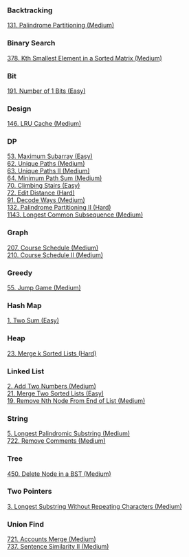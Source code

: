 ### Backtracking
[131. Palindrome Partitioning (Medium)](./101-200/131_Palindrome_Partitioning.md)

### Binary Search
[378. Kth Smallest Element in a Sorted Matrix (Medium)](./301-400/378_Kth_Smallest_Element_in_a_Sorted_Matrix.md)

### Bit
[191. Number of 1 Bits (Easy)](./101-200/191_Number_of_1_Bits.md)

### Design
[146. LRU Cache (Medium)](./101-200/146_LRU_Cache.md)

### DP
[53. Maximum Subarray (Easy)](./1-100/53_Maximum_Subarray.md)<br />
[62. Unique Paths (Medium)](./1-100/62_Unique_Paths.md)<br />
[63. Unique Paths II (Medium)](./1-100/63_Unique_Paths_II.md)<br />
[64. Minimum Path Sum (Medium)](./1-100/64_Minimum_Path_Sum.md)<br />
[70. Climbing Stairs (Easy)](./1-100/70_Climbing_Stairs.md)<br />
[72. Edit Distance (Hard)](./1-100/72_Edit_Distance.md)<br />
[91. Decode Ways (Medium)](./1-100/91_Decode_Ways.md)<br />
[132. Palindrome Partitioning II (Hard)](./101-200/132_Palindrome_Partitioning_II.md)<br />
[1143. Longest Common Subsequence (Medium)](./1101-1200/1143_Longest_Common_Subsequence.md)

### Graph
[207. Course Schedule (Medium)](./201-300/207_Course_Schedule.md)<br />
[210. Course Schedule II (Medium)](./201-300/210_Course_Schedule_II.md)

### Greedy
[55. Jump Game (Medium)](./1-100/55_Jump_Game.md)

### Hash Map
[1. Two Sum (Easy)](./1-100/1_Two_Sum.md)

### Heap
[23. Merge k Sorted Lists (Hard)](./1-100/23_Merge_k_Sorted_Lists.md)

### Linked List
[2. Add Two Numbers (Medium)](./1-100/2_Add_Two_Numbers.md)<br />
[21. Merge Two Sorted Lists (Easy)](./1-100/21_Merge_Two_Sorted_Lists.md)<br />
[19. Remove Nth Node From End of List (Medium)](./1-100/19_Remove_Nth_Node_From_End_of_List.md)

### String
[5. Longest Palindromic Substring (Medium)](./1-100/5_Longest_Palindromic_Substring.md)<br />
[722. Remove Comments (Medium)](./701-800/722_Remove_Comments.md)

### Tree
[450. Delete Node in a BST (Medium)](./401-500/450_Delete_Node_in_a_BST.md)

### Two Pointers
[3. Longest Substring Without Repeating Characters (Medium)](./1-100/3_Longest_Substring_Without_Repeating_Characters.md)

### Union Find
[721. Accounts Merge (Medium)](./701-800/721_Accounts_Merge.md)<br />
[737. Sentence Similarity II (Medium)](./701-800/737_Sentence_Similarity_II.md)